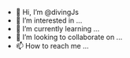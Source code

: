- 👋 Hi, I’m @divingJs
- 👀 I’m interested in ...
- 🌱 I’m currently learning ...
- 💞️ I’m looking to collaborate on ...
- 📫 How to reach me ...

<!---
divingJs/divingJs is a ✨ special ✨ repository because its `README.md` (this file) appears on your GitHub profile.
You can click the Preview link to take a look at your changes.
--->
